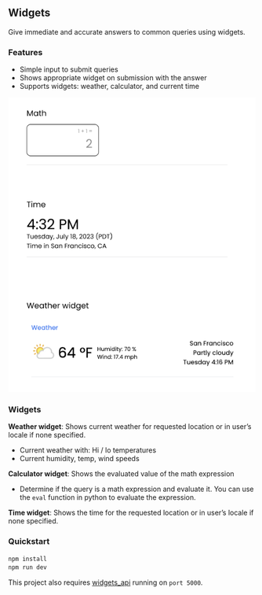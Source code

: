 ## Widgets 

Give immediate and accurate answers to common queries using widgets.

### Features 

- Simple input to submit queries
- Shows appropriate widget on submission with the answer
- Supports widgets: weather, calculator, and current time

![flow](./public/assets/widgets.png)

### Widgets

**Weather widget**: Shows current weather for requested location or in user’s locale if none specified.

- Current weather with: Hi / lo temperatures
- Current humidity, temp, wind speeds

**Calculator widget**: Shows the evaluated value of the math expression

- Determine if the query is a math expression and evaluate it. You can use the `eval` function in python to evaluate the expression.
  
**Time widget**: Shows the time for the requested location or in user’s locale if none specified.

### Quickstart
```bash
npm install
npm run dev
```

This project also requires [widgets_api](https://github.com/felgueres/widgets_api) running on `port 5000`.

